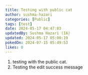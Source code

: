 ```yaml
---
title: Testing with public cat
author: sushma-hazari
categories: [Public]
tags: [test]
date: 2024-05-17 04:47:03 
updatedBy: Sushma Hazari (IA)
updated: 2024-05-17 05:00:19 
pokedOn: 2024-07-15 05:49:53 
likes: 0
---
```


1. testing with the public cat.
2. Testing the edit success message